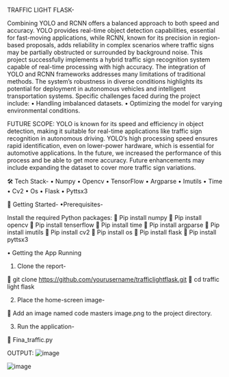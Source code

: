 TRAFFIC LIGHT FLASK-

Combining YOLO and RCNN offers a balanced approach to both speed and accuracy. YOLO provides real-time object detection capabilities, essential for fast-moving applications, while RCNN, known for its precision in region- based proposals, adds reliability in complex scenarios where traffic signs may be partially obstructed or surrounded by background noise.
This project successfully implements a hybrid traffic sign recognition system capable of real-time processing with high accuracy. The integration of YOLO and RCNN frameworks addresses many limitations of traditional methods. The system’s robustness in diverse conditions highlights its potential for deployment in autonomous vehicles and intelligent transportation systems.
 Specific challenges faced during the project include: 
• Handling imbalanced datasets. 
• Optimizing the model for varying environmental conditions.

FUTURE SCOPE:
YOLO is known for its speed and efficiency in object detection, making it suitable for real-time applications like traffic sign recognition in autonomous driving. YOLO’s high processing speed ensures rapid identification, even on lower-power hardware, which is essential for automotive applications. In the future, we increased the performance of this process and be able to get more accuracy. Future enhancements may include expanding the dataset to cover more traffic sign variations.

🛠 Tech Stack-
•	Numpy
•	Opencv
•	TensorFlow
•	Argparse
•	Imutils
•	Time
•	Cv2
•	Os
•	Flask
•	Pyttsx3

🏁 Getting Started-
•Prerequisites-

Install the required Python packages:
	Pip install numpy
	Pip install opencv
	Pip install  tenserflow
	Pip install time
	Pip install argparse
	Pip install imutils
	Pip install  cv2
	Pip install  os
	Pip install  flask
	Pip install  pyttsx3

•	Getting the App Running

1.	Clone the report-

	git clone https://github.com/yourusername/trafficlightflask.git
	cd traffic light flask

2. Place the home-screen image-

	Add an image named code masters image.png to the project directory.

3. Run the application-

	Fina_traffic.py

OUTPUT:
 ![image](https://github.com/user-attachments/assets/cac0ed0e-d681-47d8-9939-815e8b98d35f)


 ![image](https://github.com/user-attachments/assets/8df7391d-2dc2-4aaf-9475-0265b7d6fb6b)



